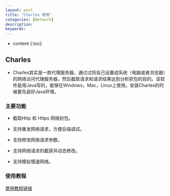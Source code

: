 ```yaml
---
layout: post
title: "Charles 使用"
categories: [Network]
description:
keywords:
---
```


* content
{:toc}

## Charles

* Charles其实是一款代理服务器，通过过将自己设置成系统（电脑或者浏览器）的网络访问代理服务器，然后截取请求和请求结果达到分析抓包的目的。该软件是用Java写的，能够在Windows，Mac，Linux上使用。安装Charles的时候要先装好Java环境。

### 主要功能

* 截取Http 和 Https 网络封包。

* 支持重发网络请求，方便后端调试。

* 支持修改网络请求参数。

* 支持网络请求的截获并动态修改。

* 支持模拟慢速网络。

### 使用教程

[使用教程链接][1]

[1]: https://www.jianshu.com/p/fb2bdde5b498

​    